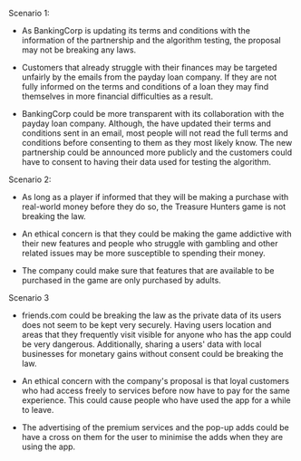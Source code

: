 Scenario 1:
- As BankingCorp is updating its terms and conditions with the information of the partnership and the algorithm testing, the proposal may not be breaking any laws.

- Customers that already struggle with their finances may be targeted unfairly by the emails from the payday loan company. If they are not fully informed on the terms and conditions of a loan they may find themselves in more financial difficulties as a result.

- BankingCorp could be more transparent with its collaboration with the payday loan company. Although, the have updated their terms and conditions sent in an email, most people will not read the full terms and conditions before consenting to them as they most likely know. The new partnership could be announced more publicly and the customers could have to consent to having their data used for testing the algorithm.


Scenario 2:
- As long as a player if informed that they will be making a purchase with real-world money before they do so, the Treasure Hunters game is not breaking the law.

- An ethical concern is that they could be making the game addictive with their new features and people who struggle with gambling and other related issues may be more susceptible to spending their money.

- The company could make sure that features that are available to be purchased in the game are only purchased by adults.


Scenario 3
- friends.com could be breaking the law as the private data of its users does not seem to be kept very securely. Having users location and areas that they frequently visit visible for anyone who has the app could be very dangerous. Additionally, sharing a users' data with local businesses for monetary gains without consent could be breaking the law.

- An ethical concern with the company's proposal is that loyal customers who had access freely to services before now have to pay for the same experience. This could cause people who have used the app for a while to leave.

- The advertising of the premium services and the pop-up adds could be have a cross on them for the user to minimise the adds when they are using the app.